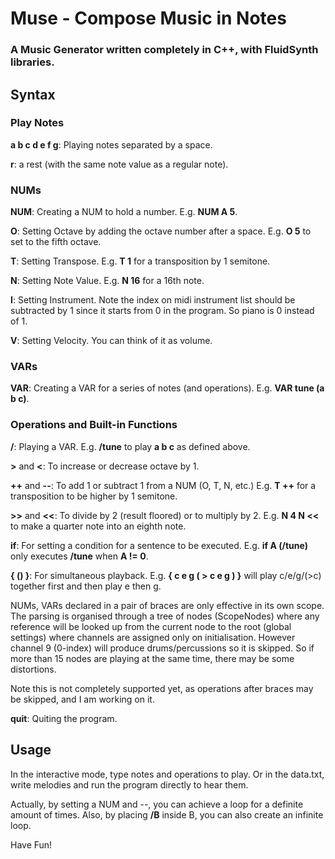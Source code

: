 # Muse - Compose Music in Notes
### A Music Generator written completely in C++, with FluidSynth libraries.

## Syntax

### Play Notes

**a b c d e f g**: Playing notes separated by a space.

**r**: a rest (with the same note value as a regular note).

### NUMs

**NUM**: Creating a NUM to hold a number. E.g. **NUM A 5**.

**O**: Setting Octave by adding the octave number after a space. E.g. **O 5** to set to the fifth octave.

**T**: Setting Transpose. E.g. **T 1** for a transposition by 1 semitone.

**N**: Setting Note Value. E.g. **N 16** for a 16th note.

**I**: Setting Instrument. Note the index on midi instrument list should be subtracted by 1 since it starts from 0 in the program. So piano is 0 instead of 1.

**V**: Setting Velocity. You can think of it as volume.

### VARs

**VAR**: Creating a VAR for a series of notes (and operations). E.g. **VAR tune (a b c)**.

### Operations and Built-in Functions

**/**: Playing a VAR. E.g. **/tune** to play **a b c** as defined above.

**>** and **<**: To increase or decrease octave by 1.

**++** and **--**: To add 1 or subtract 1 from a NUM (O, T, N, etc.) E.g. **T ++** for a transposition to be higher by 1 semitone.

**>>** and **<<**: To divide by 2 (result floored) or to multiply by 2. E.g. **N 4 N <<** to make a quarter note into an eighth note.

**if**: For setting a condition for a sentence to be executed. E.g. **if A (/tune)** only executes **/tune** when **A != 0**.

**{ () }**: For simultaneous playback. E.g. **{ c e g ( > c e g ) }** will play c/e/g/(>c) together first and then play e then g.

NUMs, VARs declared in a pair of braces are only effective in its own scope. The parsing is organised through a tree of nodes (ScopeNodes) 
where any reference will be looked up from the current node to the root (global settings) where channels are assigned only on initialisation.
However channel 9 (0-index) will produce drums/percussions so it is skipped. So if more than 15 nodes are playing at the same time, there may be some distortions.

Note this is not completely supported yet, as operations after braces may be skipped, and I am working on it.

**quit**: Quiting the program.

## Usage

In the interactive mode, type notes and operations to play. Or in the data.txt, write melodies and run the program directly to hear them.

Actually, by setting a NUM and --, you can achieve a loop for a definite amount of times. Also, by placing **/B** inside B, you can also create an infinite loop.

Have Fun!
